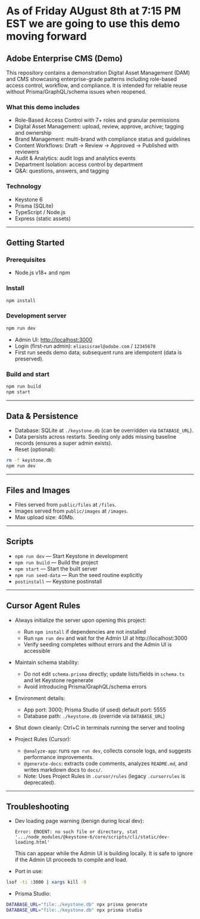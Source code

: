 # As of Friday AUgust 8th at 7:15 PM EST we are going to use this demo moving forward

## Adobe Enterprise CMS (Demo)

This repository contains a demonstration Digital Asset Management (DAM) and CMS showcasing enterprise-grade patterns including role-based access control, workflow, and compliance. It is intended for reliable reuse without Prisma/GraphQL/schema issues when reopened.

### What this demo includes
- Role-Based Access Control with 7+ roles and granular permissions
- Digital Asset Management: upload, review, approve, archive; tagging and ownership
- Brand Management: multi-brand with compliance status and guidelines
- Content Workflows: Draft → Review → Approved → Published with reviewers
- Audit & Analytics: audit logs and analytics events
- Department Isolation: access control by department
- Q&A: questions, answers, and tagging

### Technology
- Keystone 6
- Prisma (SQLite)
- TypeScript / Node.js
- Express (static assets)

---

## Getting Started

### Prerequisites
- Node.js v18+ and npm

### Install
```bash
npm install
```

### Development server
```bash
npm run dev
```
- Admin UI: [http://localhost:3000](http://localhost:3000)
- Login (first-run admin): `eliasisrael@adobe.com` / `12345678`
- First run seeds demo data; subsequent runs are idempotent (data is preserved).

### Build and start
```bash
npm run build
npm start
```

---

## Data & Persistence

- Database: SQLite at `./keystone.db` (can be overridden via `DATABASE_URL`).
- Data persists across restarts. Seeding only adds missing baseline records (ensures a super admin exists).
- Reset (optional):
```bash
rm -f keystone.db
npm run dev
```

---

## Files and Images

- Files served from `public/files` at `/files`.
- Images served from `public/images` at `/images`.
- Max upload size: 40Mb.

---

## Scripts

- `npm run dev` — Start Keystone in development
- `npm run build` — Build the project
- `npm start` — Start the built server
- `npm run seed-data` — Run the seed routine explicitly
- `postinstall` — Keystone postinstall

---

## Cursor Agent Rules

- Always initialize the server upon opening this project:
  - Run `npm install` if dependencies are not installed
  - Run `npm run dev` and wait for the Admin UI at http://localhost:3000
  - Verify seeding completes without errors and the Admin UI is accessible
- Maintain schema stability:
  - Do not edit `schema.prisma` directly; update lists/fields in `schema.ts` and let Keystone regenerate
  - Avoid introducing Prisma/GraphQL/schema errors
- Environment details:
  - App port: 3000; Prisma Studio (if used) default port: 5555
  - Database path: `./keystone.db` (override via `DATABASE_URL`)
- Shut down cleanly: Ctrl+C in terminals running the server and tooling

- Project Rules (Cursor):
  - `@analyze-app`: runs `npm run dev`, collects console logs, and suggests performance improvements.
  - `@generate-docs`: extracts code comments, analyzes `README.md`, and writes markdown docs to `docs/`.
  - Note: Uses Project Rules in `.cursor/rules` (legacy `.cursorrules` is deprecated).

---

## Troubleshooting

- Dev loading page warning (benign during local dev):
  ```
  Error: ENOENT: no such file or directory, stat '.../node_modules/@keystone-6/core/scripts/cli/static/dev-loading.html'
  ```
  This can appear while the Admin UI is building locally. It is safe to ignore if the Admin UI proceeds to compile and load.

- Port in use:
```bash
lsof -ti :3000 | xargs kill -9
```

- Prisma Studio:
```bash
DATABASE_URL="file:./keystone.db" npx prisma generate
DATABASE_URL="file:./keystone.db" npx prisma studio
```
